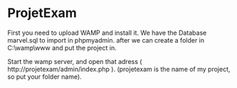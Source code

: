 # ProjetExam

First you need to upload WAMP and install it. We have the Database marvel.sql to import in phpmyadmin. after we can create a folder in C:\wamp\www and put the project in.

Start the wamp server, and open that adress ( http://projetexam/admin/index.php ). (projetexam is the name of my project, so put your folder name).

